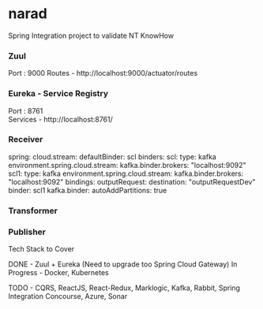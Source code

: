 # narad
Spring Integration project to validate NT KnowHow

### Zuul
Port : 9000
Routes - http://localhost:9000/actuator/routes 

### Eureka - Service Registry
Port : 8761  
Services - http://localhost:8761/  


### Receiver


spring:
  cloud.stream:
    defaultBinder: scl
    binders:
      scl:
        type: kafka
        environment.spring.cloud.stream:
          kafka.binder.brokers: "localhost:9092"
      scl1:
        type: kafka
        environment.spring.cloud.stream:
          kafka.binder.brokers: "localhost:9092"
    bindings:
      outputRequest:
        destination: "outputRequestDev"
        binder: scl1
    kafka.binder:
      autoAddPartitions: true


### Transformer
### Publisher

Tech Stack to Cover 

DONE - Zuul + Eureka (Need to upgrade too Spring Cloud Gateway)
In Progress - Docker, Kubernetes

TODO - CQRS, ReactJS, React-Redux, Marklogic, Kafka, Rabbit, Spring Integration
Concourse, Azure, Sonar
